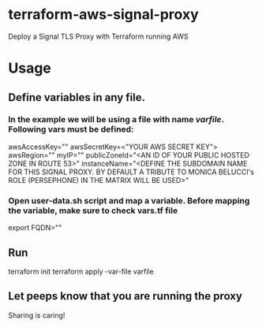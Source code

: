 # terraform-aws-signal-proxy
Deploy a Signal TLS Proxy with Terraform running AWS

# Usage

## Define variables in any file. 
### In the example we will be using a file with name *varfile*. Following vars must be defined:

awsAccessKey="<YOUR AWS ACCESS KEY>"
awsSecretKey=<"YOUR AWS SECRET KEY">
awsRegion="<REGIOn YOU WANT TO HOST A PROXY>"
myIP="<YOUR IP TO EXPLICITLY ALLOW SSH CONNECTION>"
publicZoneId="<AN ID OF YOUR PUBLIC HOSTED ZONE IN ROUTE 53>"
instanceName="<DEFINE THE SUBDOMAIN NAME FOR THIS SIGNAL PROXY. BY DEFAULT A TRIBUTE TO MONICA BELUCCI's ROLE (PERSEPHONE) IN THE MATRIX WILL BE USED>"

### Open user-data.sh script and map a variable. Before mapping the variable, make sure to check vars.tf file
export FQDN="<FULL FQDN OF THIS SIGNAL PROXY>"

## Run 

terraform init
terraform apply -var-file varfile

## Let peeps know that you are running the proxy

Sharing is caring!